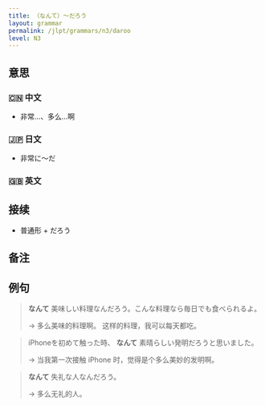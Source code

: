 ```yaml
---
title: （なんて）〜だろう
layout: grammar
permalink: /jlpt/grammars/n3/daroo
level: N3
---
```


## 意思

### 🇨🇳 中文

- 非常...、多么…啊 

### 🇯🇵 日文

- 非常に〜だ

### 🇬🇧 英文


## 接续

- 普通形 + だろう

## 备注


## 例句

> **なんて** 美味しい料理なんだろう。こんな料理なら毎日でも食べられるよ。
>
> → 多么美味的料理啊。 这样的料理，我可以每天都吃。

> iPhoneを初めて触った時、 **なんて** 素晴らしい発明だろうと思いました。
>
> → 当我第一次接触 iPhone 时，觉得是个多么美妙的发明啊。

> **なんて** 失礼な人なんだろう。
>
> → 多么无礼的人。

